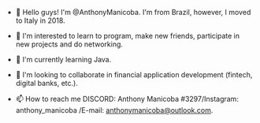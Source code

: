 - 👋 Hello guys! I'm @AnthonyManicoba. I'm from Brazil, however, I moved to Italy in 2018.

- 👀 I'm interested to learn to program, make new friends, participate in new projects and do networking.
- 🌱 I'm currently learning Java.
- 💞️ I'm looking to collaborate in financial application development (fintech, digital banks, etc.).
- 📫 How to reach me DISCORD: Anthony Manicoba #3297/Instagram: anthony_manicoba /E-mail: anthonymanicoba@outlook.com.

<!---
AnthonyManicoba/AnthonyManicoba is a ✨ special ✨ repository because its `README.md` (this file) appears on your GitHub profile.
You can click the Preview link to take a look at your changes.
--->
